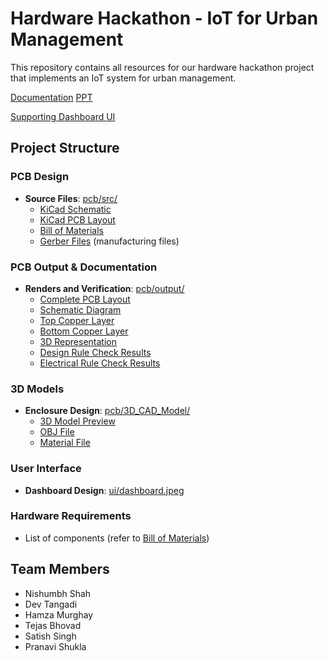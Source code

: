 # Hardware Hackathon - IoT for Urban Management

This repository contains all resources for our hardware hackathon project that implements an IoT system for urban management.

[Documentation](pcb/src/ERGA%20LABS.docx)
[PPT](pcb/src/erga%20labs.pptx)

[Supporting Dashboard UI](https://djiot.vercel.app/)

## Project Structure

### PCB Design

- **Source Files**: [pcb/src/](pcb/src/)
  - [KiCad Schematic](pcb/src/testing.kicad_sch)
  - [KiCad PCB Layout](pcb/src/testing.kicad_pcb)
  - [Bill of Materials](pcb/src/bill-of-materials.csv)
  - [Gerber Files](pcb/src/gerber-files.zip) (manufacturing files)

### PCB Output & Documentation

- **Renders and Verification**: [pcb/output/](pcb/output/)
  - [Complete PCB Layout](pcb/output/complete_pcb_layout.jpeg)
  - [Schematic Diagram](pcb/output/schematic.jpeg)
  - [Top Copper Layer](pcb/output/top_copper.jpeg)
  - [Bottom Copper Layer](pcb/output/bottom_copper.jpeg)
  - [3D Representation](pcb/output/3d_representation.jpeg)
  - [Design Rule Check Results](pcb/output/design_rule_cheker.jpeg)
  - [Electrical Rule Check Results](pcb/output/electrical_rule_checker.jpeg)

### 3D Models

- **Enclosure Design**: [pcb/3D_CAD_Model/](pcb/3D_CAD_Model/)
  - [3D Model Preview](pcb/3D_CAD_Model/3d%20model.PNG)
  - [OBJ File](pcb/3D_CAD_Model/pcb%20bOX%20v1.obj)
  - [Material File](pcb/3D_CAD_Model/pcb%20bOX%20v1.mtl)

### User Interface

- **Dashboard Design**: [ui/dashboard.jpeg](ui/dashboard.jpeg)

### Hardware Requirements

- List of components (refer to [Bill of Materials](pcb/src/bill-of-materials.csv))

## Team Members

- Nishumbh Shah
- Dev Tangadi
- Hamza Murghay
- Tejas Bhovad
- Satish Singh
- Pranavi Shukla
